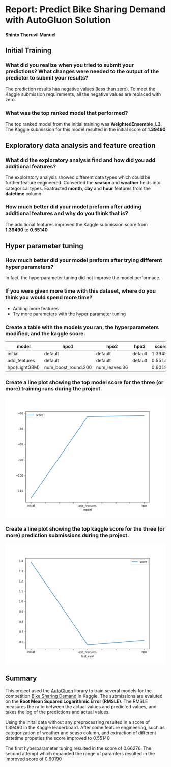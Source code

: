 # Report: Predict Bike Sharing Demand with AutoGluon Solution
#### Shinto Theruvil Manuel

## Initial Training
### What did you realize when you tried to submit your predictions? What changes were needed to the output of the predictor to submit your results?
The prediction results has negative values (less than zero). To meet the Kaggle submission requirements, all the negative values are replaced with zero.

### What was the top ranked model that performed?
The top ranked model from the initial training was **WeightedEnsemble_L3**. The Kaggle submission for this model resulted in the initial score of **1.39490**

## Exploratory data analysis and feature creation
### What did the exploratory analysis find and how did you add additional features?
The exploratory analysis showed different data types which could be further feature engineered. Converted the **season** and **weather** fields into categorical types.  Exatracted **month**, **day** and **hour** features from the **datetime** column

### How much better did your model preform after adding additional features and why do you think that is?
The additional features improved the Kaggle submission score from **1.39490** to **0.55140**

## Hyper parameter tuning
### How much better did your model preform after trying different hyper parameters?
In fact, the hyperparameter tuning did not improve the model performace.

### If you were given more time with this dataset, where do you think you would spend more time?
* Adding more features
* Try more parameters with the hyper parameter tuning

### Create a table with the models you ran, the hyperparameters modified, and the kaggle score.
|model|hpo1|hpo2|hpo3|score|
|--|--|--|--|--|
|initial|default|default|default|1.39490|
|add_features|default|default|default|0.55140|
|hpo(LightGBM)|num_boost_round:200|num_leaves:36||0.60190|

### Create a line plot showing the top model score for the three (or more) training runs during the project.



![model_train_score.png](img/model_train_score.png)

### Create a line plot showing the top kaggle score for the three (or more) prediction submissions during the project.



![model_test_score.png](img/model_test_score.png)

## Summary

This project used the [AutoGluon](https://auto.gluon.ai/stable/index.html) library to train several models for the competition [Bike Sharing Demand](https://www.kaggle.com/c/bike-sharing-demand/overview) in Kaggle.   The submissions are evaluted on the **Root Mean Squared Logarithmic Error (RMSLE)**.  The RMSLE measures the ratio between the actual values and predicted values, and takes the log of the predictions and actual values.

Using the inital data without any preprocessing resulted in a score of 1.39490 in the Kaggle leaderboard.
After some feature engineering, such as categorization of weather and seaso column, and extraction of different datetime propeties the score improved to 0.55140

The first hyperparameter tuning resulted in the score of 0.66276. The second attempt which expanded the range of paramters resulted in the improved score of 0.60190 
